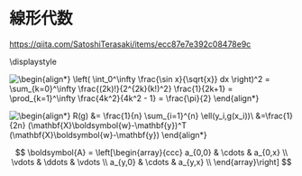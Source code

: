 # 線形代数

https://qiita.com/SatoshiTerasaki/items/ecc87e7e392c08478e9c

\displaystyle

![\begin{align*}   \left( \int_0^\infty \frac{\sin x}{\sqrt{x}} dx \right)^2 =   \sum_{k=0}^\infty \frac{(2k)!}{2^{2k}(k!)^2} \frac{1}{2k+1} =   \prod_{k=1}^\infty \frac{4k^2}{4k^2 - 1} = \frac{\pi}{2} \end{align*}](https://render.githubusercontent.com/render/math?math=%5Cbegin%7Balign*%7D%20%20%20%5Cleft(%20%5Cint_0%5E%5Cinfty%20%5Cfrac%7B%5Csin%20x%7D%7B%5Csqrt%7Bx%7D%7D%20dx%20%5Cright)%5E2%20%3D%20%20%20%5Csum_%7Bk%3D0%7D%5E%5Cinfty%20%5Cfrac%7B(2k)!%7D%7B2%5E%7B2k%7D(k!)%5E2%7D%20%5Cfrac%7B1%7D%7B2k%2B1%7D%20%3D%20%20%20%5Cprod_%7Bk%3D1%7D%5E%5Cinfty%20%5Cfrac%7B4k%5E2%7D%7B4k%5E2%20-%201%7D%20%3D%20%5Cfrac%7B%5Cpi%7D%7B2%7D%20%5Cend%7Balign*%7D)


![\begin{align*}
R(g) &= \frac{1}{n} \sum_{i=1}^{n} \ell(y_i,g(x_i))\\
&=\frac{1}{2n} (\mathbf{X}\boldsymbol{w}-\mathbf{y})^T (\mathbf{X}\boldsymbol{w}-\mathbf{y})
\end{align*}
](https://render.githubusercontent.com/render/math?math=%5Cdisplaystyle+%5Cbegin%7Balign%2A%7D%0AR%28g%29+%26%3D+%5Cfrac%7B1%7D%7Bn%7D+%5Csum_%7Bi%3D1%7D%5E%7Bn%7D+%5Cell%28y_i%2Cg%28x_i%29%29%5C%5C%0A%26%3D%5Cfrac%7B1%7D%7B2n%7D+%28%5Cmathbf%7BX%7D%5Cboldsymbol%7Bw%7D-%5Cmathbf%7By%7D%29%5ET+%28%5Cmathbf%7BX%7D%5Cboldsymbol%7Bw%7D-%5Cmathbf%7By%7D%29%0A%5Cend%7Balign%2A%7D%0A)


$$
    \boldsymbol{A} =
        \left[\begin{array}{ccc}
            a_{0,0} & \cdots & a_{0,x} \\
            \vdots  & \ddots & \vdots \\
            a_{y,0} & \cdots & a_{y,x} \\
        \end{array}\right]
$$
